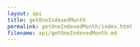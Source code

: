 ```yaml
---
layout: api
title: getOneIndexedMonth
permalink: getOneIndexedMonth/index.html
filename: api/getOneIndexedMonth.md
---
```

